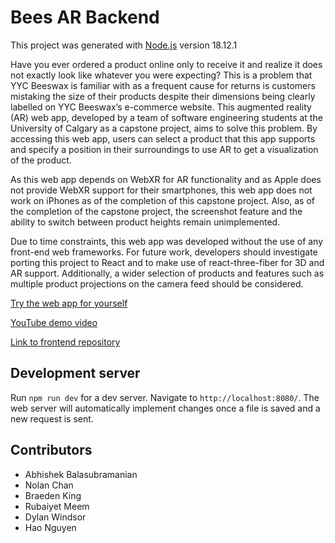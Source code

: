 # Bees AR Backend

This project was generated with [Node.js](https://github.com/nodejs/node) version 18.12.1

Have you ever ordered a product online only to receive it and realize it does not exactly look like whatever you were expecting? This is a problem that YYC Beeswax is familiar with as a frequent cause for returns is customers mistaking the size of their products despite their dimensions being clearly labelled on YYC Beeswax’s e-commerce website. This augmented reality (AR) web app, developed by a team of software engineering students at the University of Calgary as a capstone project, aims to solve this problem. By accessing this web app, users can select a product that this app supports and specify a position in their surroundings to use AR to get a visualization of the product.

As this web app depends on WebXR for AR functionality and as Apple does not provide WebXR support for their smartphones, this web app does not work on iPhones as of the completion of this capstone project. Also, as of the completion of the capstone project, the screenshot feature and the ability to switch between product heights remain unimplemented.

Due to time constraints, this web app was developed without the use of any front-end web frameworks. For future work, developers should investigate porting this project to React and to make use of react-three-fiber for 3D and AR support. Additionally, a wider selection of products and features such as multiple product projections on the camera feed should be considered.

[Try the web app for yourself](https://d23xwhblbslgmo.cloudfront.net/)

[YouTube demo video](https://www.youtube.com/watch?v=PAmQzdepNf4)

[Link to frontend repository](https://github.com/NolanChan1/beesAR-frontend)

## Development server

Run `npm run dev` for a dev server. Navigate to `http://localhost:8080/`. The web server will automatically implement changes once a file is saved and a new request is sent.

## Contributors

- Abhishek Balasubramanian
- Nolan Chan
- Braeden King
- Rubaiyet Meem
- Dylan Windsor
- Hao Nguyen
